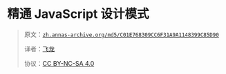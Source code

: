 # 精通 JavaScript 设计模式

> 原文：[`zh.annas-archive.org/md5/C01E768309CC6F31A9A1148399C85D90`](https://zh.annas-archive.org/md5/C01E768309CC6F31A9A1148399C85D90)
> 
> 译者：[飞龙](https://github.com/wizardforcel)
> 
> 协议：[CC BY-NC-SA 4.0](http://creativecommons.org/licenses/by-nc-sa/4.0/)